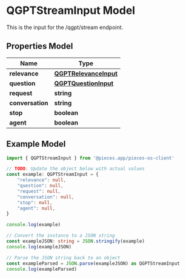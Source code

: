 
# QGPTStreamInput Model

This is the input for the /qgpt/stream endpoint.

## Properties Model

Name | Type
------------ | -------------
**relevance** | [**QGPTRelevanceInput**](QGPTRelevanceInput)
**question** | [**QGPTQuestionInput**](QGPTQuestionInput)
**request** | **string**
**conversation** | **string**
**stop** | **boolean**
**agent** | **boolean**

## Example Model

```typescript
import { QGPTStreamInput } from '@pieces.app/pieces-os-client'

// TODO: Update the object below with actual values
const example: QGPTStreamInput = {
    "relevance": null,
    "question": null,
    "request": null,
    "conversation": null,
    "stop": null,
    "agent": null,
}

console.log(example)

// Convert the instance to a JSON string
const exampleJSON: string = JSON.stringify(example)
console.log(exampleJSON)

// Parse the JSON string back to an object
const exampleParsed = JSON.parse(exampleJSON) as QGPTStreamInput
console.log(exampleParsed)
```



